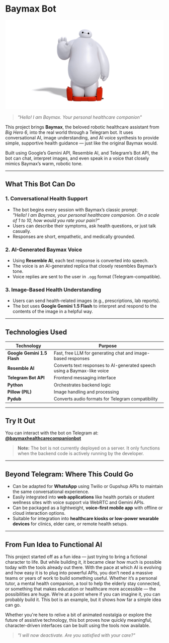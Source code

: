 # Baymax Bot

![Baymax Waving](./baymax.jpg)

> _"Hello! I am Baymax. Your personal healthcare companion"_

This project brings **Baymax**, the beloved robotic healthcare assistant from *Big Hero 6*, into the real world through a Telegram bot. It uses conversational AI, image understanding, and AI voice synthesis to provide simple, supportive health guidance — just like the original Baymax would.

Built using Google’s Gemini API, Resemble AI, and Telegram’s Bot API, the bot can chat, interpret images, and even speak in a voice that closely mimics Baymax’s warm, robotic tone.

---

## What This Bot Can Do

### 1. Conversational Health Support
- The bot begins every session with Baymax’s classic prompt:  
  _"Hello! I am Baymax, your personal healthcare companion. On a scale of 1 to 10, how would you rate your pain?"_
- Users can describe their symptoms, ask health questions, or just talk casually.
- Responses are short, empathetic, and medically grounded.

### 2. AI-Generated Baymax Voice
- Using **Resemble AI**, each text response is converted into speech.
- The voice is an AI-generated replica that closely resembles Baymax’s tone.
- Voice replies are sent to the user in `.ogg` format (Telegram-compatible).

### 3. Image-Based Health Understanding
- Users can send health-related images (e.g., prescriptions, lab reports).
- The bot uses **Google Gemini 1.5 Flash** to interpret and respond to the contents of the image in a helpful way.

---

## Technologies Used

| Technology | Purpose |
|------------|---------|
| **Google Gemini 1.5 Flash** | Fast, free LLM for generating chat and image-based responses |
| **Resemble AI** | Converts text responses to AI-generated speech using a Baymax-like voice |
| **Telegram Bot API** | Frontend messaging interface |
| **Python** | Orchestrates backend logic |
| **Pillow (PIL)** | Image handling and processing |
| **Pydub** | Converts audio formats for Telegram compatibility |

---

## Try It Out

You can interact with the bot on Telegram at:  
**[@baymaxhealthcarecompanionbot](https://t.me/baymaxhealthcarecompanionbot)**

> **Note:** The bot is not currently deployed on a server. It only functions when the backend code is actively running by the developer.

---

## Beyond Telegram: Where This Could Go

- Can be adapted for **WhatsApp** using Twilio or Gupshup APIs to maintain the same conversational experience.  
- Easily integrated into **web applications** like health portals or student wellness sites with voice support via WebRTC and Gemini APIs.  
- Can be packaged as a lightweight, **voice-first mobile app** with offline or cloud interaction options.  
- Suitable for integration into **healthcare kiosks or low-power wearable devices** for clinics, elder care, or remote health setups.

---

## From Fun Idea to Functional AI

This project started off as a fun idea — just trying to bring a fictional character to life. But while building it, it became clear how much is possible today with the tools already out there. With the pace at which AI is evolving and how easy it is to plug into powerful APIs, you don’t need a massive teams or years of work to build something useful. Whether it’s a personal tutor, a mental health companion, a tool to help the elderly stay connected, or something that makes education or healthcare more accessible — the possibilities are huge. We’re at a point where if you can imagine it, you can probably build it. This bot is an example, but it shows how far a simple idea can go.

Whether you're here to relive a bit of animated nostalgia or explore the future of assistive technology, this bot proves how quickly meaningful, character-driven interfaces can be built using the tools now available.

> _"I will now deactivate. Are you satisfied with your care?"_
